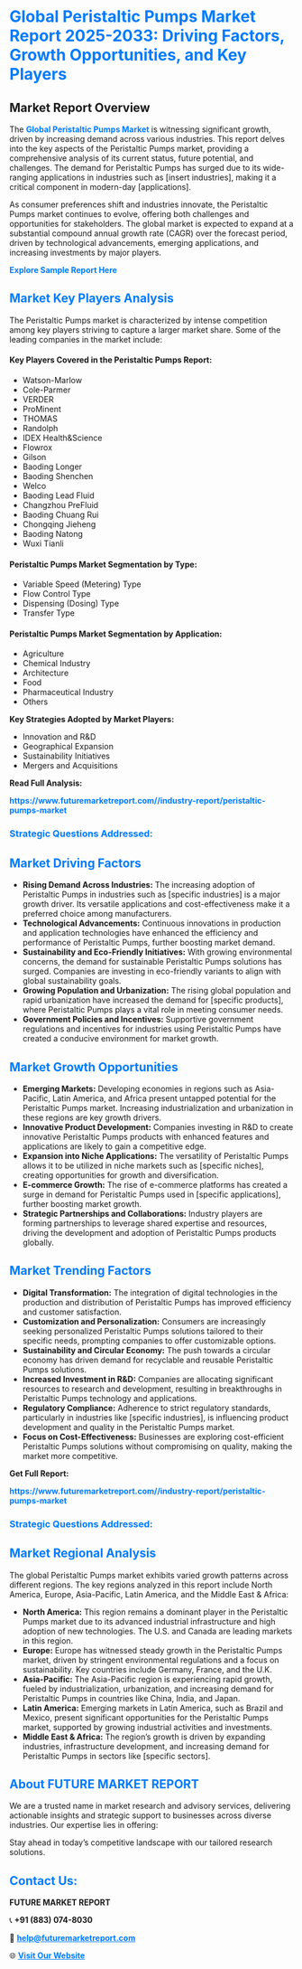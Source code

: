 <h1 style="color: #007BFF;">Global Peristaltic Pumps Market Report 2025-2033: Driving Factors, Growth Opportunities, and Key Players</h1>

<section id="overview">
<h2>Market Report Overview</h2>
<p>The <a href="https://www.futuremarketreport.com//industry-report/peristaltic-pumps-market" style="color: #007BFF; text-decoration: none;"><strong>Global Peristaltic Pumps Market</strong></a> is witnessing significant growth, driven by increasing demand across various industries. This report delves into the key aspects of the Peristaltic Pumps market, providing a comprehensive analysis of its current status, future potential, and challenges. The demand for Peristaltic Pumps has surged due to its wide-ranging applications in industries such as [insert industries], making it a critical component in modern-day [applications].</p>
<p>As consumer preferences shift and industries innovate, the Peristaltic Pumps market continues to evolve, offering both challenges and opportunities for stakeholders. The global market is expected to expand at a substantial compound annual growth rate (CAGR) over the forecast period, driven by technological advancements, emerging applications, and increasing investments by major players.</p>
</section>

<section id="overview">
<p><a href="https://www.futuremarketreport.com//request-sample/reportId=56963" style="color: #007BFF; text-decoration: none;"><strong>Explore Sample Report Here</strong></a></p>
</section>

<section id="key-players">
<h2 style="color: #007BFF;">Market Key Players Analysis</h2>
<p>The Peristaltic Pumps market is characterized by intense competition among key players striving to capture a larger market share. Some of the leading companies in the market include:</p>
<h4>Key Players Covered in the Peristaltic Pumps Report:</h4>
<ul><li>Watson-Marlow</li><li>Cole-Parmer</li><li>VERDER</li><li>ProMinent</li><li>THOMAS</li><li>Randolph</li><li>IDEX Health&amp;Science</li><li>Flowrox</li><li>Gilson</li><li>Baoding Longer</li><li>Baoding Shenchen</li><li>Welco</li><li>Baoding Lead Fluid</li><li>Changzhou PreFluid</li><li>Baoding Chuang Rui</li><li>Chongqing Jieheng</li><li>Baoding Natong</li><li>Wuxi Tianli</li></ul>
<h4>Peristaltic Pumps Market Segmentation by Type:</h4>
<ul><li>Variable Speed (Metering) Type</li><li>Flow Control Type</li><li>Dispensing (Dosing) Type</li><li>Transfer Type</li></ul>

<h4>Peristaltic Pumps Market Segmentation by Application:</h4>
<ul><li>Agriculture</li><li>Chemical Industry</li><li>Architecture</li><li>Food</li><li>Pharmaceutical Industry</li><li>Others</li></ul>
<p><strong>Key Strategies Adopted by Market Players:</strong></p>
<ul>
<li>Innovation and R&D</li>
<li>Geographical Expansion</li>
<li>Sustainability Initiatives</li>
<li>Mergers and Acquisitions</li>
</ul>
</section>

<section>
<p><strong>Read Full Analysis: </strong></p><a href="https://www.futuremarketreport.com//industry-report/peristaltic-pumps-market" style="color: #007BFF; text-decoration: none;"><strong>https://www.futuremarketreport.com//industry-report/peristaltic-pumps-market</strong></a>
<h3 style="color: #007BFF;">Strategic Questions Addressed:</h3>
</section>

<section id="driving-factors">
<h2 style="color: #007BFF;">Market Driving Factors</h2>
<ul>
<li><strong>Rising Demand Across Industries:</strong> The increasing adoption of Peristaltic Pumps in industries such as [specific industries] is a major growth driver. Its versatile applications and cost-effectiveness make it a preferred choice among manufacturers.</li>
<li><strong>Technological Advancements:</strong> Continuous innovations in production and application technologies have enhanced the efficiency and performance of Peristaltic Pumps, further boosting market demand.</li>
<li><strong>Sustainability and Eco-Friendly Initiatives:</strong> With growing environmental concerns, the demand for sustainable Peristaltic Pumps solutions has surged. Companies are investing in eco-friendly variants to align with global sustainability goals.</li>
<li><strong>Growing Population and Urbanization:</strong> The rising global population and rapid urbanization have increased the demand for [specific products], where Peristaltic Pumps plays a vital role in meeting consumer needs.</li>
<li><strong>Government Policies and Incentives:</strong> Supportive government regulations and incentives for industries using Peristaltic Pumps have created a conducive environment for market growth.</li>
</ul>
</section>

<section id="growth-opportunities">
<h2 style="color: #007BFF;">Market Growth Opportunities</h2>
<ul>
<li><strong>Emerging Markets:</strong> Developing economies in regions such as Asia-Pacific, Latin America, and Africa present untapped potential for the Peristaltic Pumps market. Increasing industrialization and urbanization in these regions are key growth drivers.</li>
<li><strong>Innovative Product Development:</strong> Companies investing in R&D to create innovative Peristaltic Pumps products with enhanced features and applications are likely to gain a competitive edge.</li>
<li><strong>Expansion into Niche Applications:</strong> The versatility of Peristaltic Pumps allows it to be utilized in niche markets such as [specific niches], creating opportunities for growth and diversification.</li>
<li><strong>E-commerce Growth:</strong> The rise of e-commerce platforms has created a surge in demand for Peristaltic Pumps used in [specific applications], further boosting market growth.</li>
<li><strong>Strategic Partnerships and Collaborations:</strong> Industry players are forming partnerships to leverage shared expertise and resources, driving the development and adoption of Peristaltic Pumps products globally.</li>
</ul>
</section>

<section id="trending-factors">
<h2 style="color: #007BFF;">Market Trending Factors</h2>
<ul>
<li><strong>Digital Transformation:</strong> The integration of digital technologies in the production and distribution of Peristaltic Pumps has improved efficiency and customer satisfaction.</li>
<li><strong>Customization and Personalization:</strong> Consumers are increasingly seeking personalized Peristaltic Pumps solutions tailored to their specific needs, prompting companies to offer customizable options.</li>
<li><strong>Sustainability and Circular Economy:</strong> The push towards a circular economy has driven demand for recyclable and reusable Peristaltic Pumps solutions.</li>
<li><strong>Increased Investment in R&D:</strong> Companies are allocating significant resources to research and development, resulting in breakthroughs in Peristaltic Pumps technology and applications.</li>
<li><strong>Regulatory Compliance:</strong> Adherence to strict regulatory standards, particularly in industries like [specific industries], is influencing product development and quality in the Peristaltic Pumps market.</li>
<li><strong>Focus on Cost-Effectiveness:</strong> Businesses are exploring cost-efficient Peristaltic Pumps solutions without compromising on quality, making the market more competitive.</li>
</ul>
</section>

<section>
<p><strong>Get Full Report: </strong></p><a href="https://www.futuremarketreport.com//industry-report/peristaltic-pumps-market" style="color: #007BFF; text-decoration: none;"><strong>https://www.futuremarketreport.com//industry-report/peristaltic-pumps-market</strong></a>
<h3 style="color: #007BFF;">Strategic Questions Addressed:</h3>
</section>


<section id="regional-analysis">
<h2 style="color: #007BFF;">Market Regional Analysis</h2>
<p>The global Peristaltic Pumps market exhibits varied growth patterns across different regions. The key regions analyzed in this report include North America, Europe, Asia-Pacific, Latin America, and the Middle East & Africa:</p>
<ul>
<li><strong>North America:</strong> This region remains a dominant player in the Peristaltic Pumps market due to its advanced industrial infrastructure and high adoption of new technologies. The U.S. and Canada are leading markets in this region.</li>
<li><strong>Europe:</strong> Europe has witnessed steady growth in the Peristaltic Pumps market, driven by stringent environmental regulations and a focus on sustainability. Key countries include Germany, France, and the U.K.</li>
<li><strong>Asia-Pacific:</strong> The Asia-Pacific region is experiencing rapid growth, fueled by industrialization, urbanization, and increasing demand for Peristaltic Pumps in countries like China, India, and Japan.</li>
<li><strong>Latin America:</strong> Emerging markets in Latin America, such as Brazil and Mexico, present significant opportunities for the Peristaltic Pumps market, supported by growing industrial activities and investments.</li>
<li><strong>Middle East & Africa:</strong> The region’s growth is driven by expanding industries, infrastructure development, and increasing demand for Peristaltic Pumps in sectors like [specific sectors].</li>
</ul>
</section>

<footer>
<h2 style="color: #007BFF;">About FUTURE MARKET REPORT</h2>
<p>We are a trusted name in market research and advisory services, delivering actionable insights and strategic support to businesses across diverse industries. Our expertise lies in offering:</p>

<p>Stay ahead in today’s competitive landscape with our tailored research solutions.</p>

<h2 style="color: #007BFF;">Contact Us:</h2>
<p><strong>FUTURE MARKET REPORT</strong></p>
<p>📞 <strong>+91 (883) 074-8030</strong></p>
<p>📧 <strong><a href="mailto:help@futuremarketreport.com" style="color: #007BFF;">help@futuremarketreport.com</a></strong></p>
<p>🌐 <strong><a href="https://www.futuremarketreport.com/" style="color: #007BFF;">Visit Our Website</a></strong></p>
</footer>